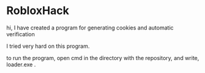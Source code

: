 # RobloxHack
hi, I have created a program for generating cookies and automatic verification

I tried very hard on this program. 

to run the program, open cmd in the directory with the repository, and write, loader.exe .
